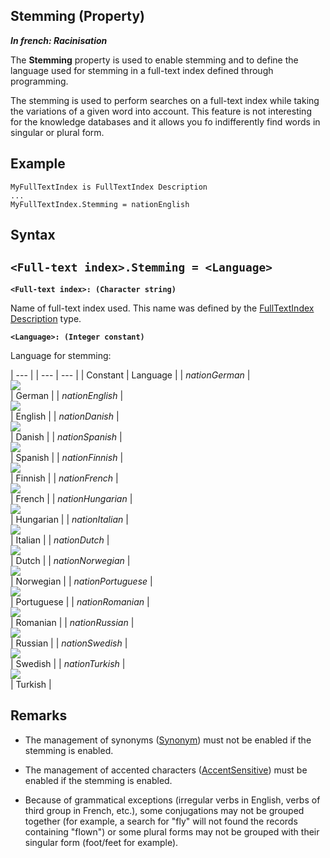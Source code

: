 
## Stemming (Property)

***In french: Racinisation***
	



<a name="XUse"></a>
<a name="Use"></a>
<a name="description"></a>
The **Stemming** property is used to enable stemming and to define the language used for stemming in a full-text index defined through programming.

The stemming is used to perform searches on a full-text index while taking the variations of a given word into account. This feature is not interesting for the knowledge databases and it allows you fo indifferently find words in singular or plural form.
<a name="Example1"></a>
<a name="sample_code"></a>

## Example


```wl
MyFullTextIndex is FullTextIndex Description
...
MyFullTextIndex.Stemming = nationEnglish
```

<a name="XSYNTAX"></a>

## Syntax
<a name="SYNTAX1"></a>

`<Full-text index>.Stemming = <Language>`
---

**`<Full-text index>: (Character string)`**

Name of full-text index used. This name was defined by the [FullTextIndex Description](../WDLang4/1000017461.md) type.

**`<Language>: (Integer constant)`**

Language for stemming: 

   | --- |
| --- | --- |
| Constant | Language |
| *nationGerman* | <br>![](https://doc.pcsoft.fr/en-US/images/image.awp?langid=3&name=DrapeauAllemand.gif)<br> | German |
| *nationEnglish* | <br>![](https://doc.pcsoft.fr/en-US/images/image.awp?langid=3&name=DrapeauAnglais.gif)<br> | English |
| *nationDanish* | <br>![](https://doc.pcsoft.fr/en-US/images/image.awp?langid=3&name=DrapeauDanois.gif)<br> | Danish |
| *nationSpanish* | <br>![](https://doc.pcsoft.fr/en-US/images/image.awp?langid=3&name=DrapeauEspagnol.gif)<br> | Spanish |
| *nationFinnish* | <br>![](https://doc.pcsoft.fr/en-US/images/image.awp?langid=3&name=DrapeauFinnois.gif)<br> | Finnish |
| *nationFrench* | <br>![](https://doc.pcsoft.fr/en-US/images/image.awp?langid=3&name=DrapeauFrancais.gif)<br> | French |
| *nationHungarian* | <br>![](https://doc.pcsoft.fr/en-US/images/image.awp?langid=3&name=DrapeauHongrois.gif)<br> | Hungarian |
| *nationItalian* | <br>![](https://doc.pcsoft.fr/en-US/images/image.awp?langid=3&name=DrapeauItalien.gif)<br> | Italian |
| *nationDutch* | <br>![](https://doc.pcsoft.fr/en-US/images/image.awp?langid=3&name=DrapeauNeerlandais.gif)<br> | Dutch |
| *nationNorwegian* | <br>![](https://doc.pcsoft.fr/en-US/images/image.awp?langid=3&name=DrapeauNorvegien.gif)<br> | Norwegian |
| *nationPortuguese* | <br>![](https://doc.pcsoft.fr/en-US/images/image.awp?langid=3&name=DrapeauPortugais.gif)<br> | Portuguese |
| *nationRomanian* | <br>![](https://doc.pcsoft.fr/en-US/images/image.awp?langid=3&name=DrapeauRoumain.gif)<br> | Romanian |
| *nationRussian* | <br>![](https://doc.pcsoft.fr/en-US/images/image.awp?langid=3&name=DrapeauRusse.gif)<br> | Russian |
| *nationSwedish* | <br>![](https://doc.pcsoft.fr/en-US/images/image.awp?langid=3&name=DrapeauSuedois.gif)<br> | Swedish |
| *nationTurkish* | <br>![](https://doc.pcsoft.fr/en-US/images/image.awp?langid=3&name=DrapeauTurc.gif)<br> | Turkish |




<a name="NOTE0"></a>
<a name="NOTE0_1"></a>

## Remarks


- The management of synonyms ([Synonym](../Proprietes/1000021127.md)) must not be enabled if the stemming is enabled. 

- The management of accented characters ([AccentSensitive](../Proprietes/2512077.md)) must be enabled if the stemming is enabled. 

- Because of grammatical exceptions (irregular verbs in English, verbs of third group in French, etc.), some conjugations may not be grouped together (for example, a search for "fly" will not found the records containing "flown") or some plural forms may not be grouped with their singular form (foot/feet for example).






